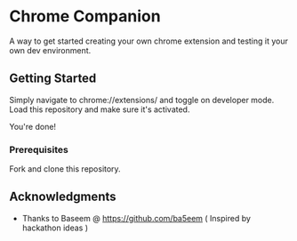 # Chrome Companion 

A way to get started creating your own chrome extension and testing it your own dev environment.

## Getting Started

Simply navigate to chrome://extensions/ and toggle on developer mode.
Load this repository and make sure it's activated. 

You're done!

### Prerequisites

Fork and clone this repository.

## Acknowledgments

* Thanks to Baseem @ https://github.com/ba5eem
( Inspired by hackathon ideas )

